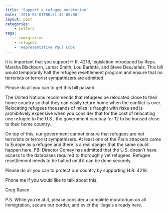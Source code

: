 ```yaml
---
title: 'Support a refugee moratorium'
date: '2016-02-01T06:51:44-08:00'
layout: post
categories:
    - Letters
tags:
    - immigration
    - refugees
    - 'Representative Paul Cook'
---
```


It is important that you support H.R. 4218, legislation introduced by Reps. Marsha Blackburn, Lamar Smith, Lou Barletta, and Steve DesJarlais. This bill would temporarily halt the refugee resettlement program and ensure that no terrorists or terrorist sympathizers are admitted.

Please do all you can to get this bill passed.

The United Nations recommends that refugees be relocated close to their home country so that they can easily return home when the conflict is over. Relocating refugees thousands of miles is fraught with risks and is prohibitively expensive when you consider that for the cost of relocating one refugee to the U.S., the government can pay for 12 to be housed close to their home country.

On top of this, our government cannot ensure that refugees are not terrorists or terrorist sympathizers. At least one of the Paris attackers came to Europe as a refugee and there is a real danger that the same could happen here. FBI Director Comey has admitted that the U.S. doesn’t have access to the databases required to thoroughly vet refugees. Refugee resettlement needs to be halted until it can be done securely.

Please do all you can to protect our country by supporting H.R. 4218.

Phone me if you would like to talk about this,

Greg Raven

P.S. While you’re at it, please consider a complete moratorium on all immigration, secure our border, and evict the illegals already here.
